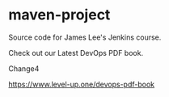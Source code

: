 # maven-project
Source code for James Lee's Jenkins course.

Check out our Latest DevOps PDF book.

Change4

https://www.level-up.one/devops-pdf-book
